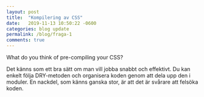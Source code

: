 ```yaml
---
layout: post
title:  "Kompilering av CSS"
date:   2019-11-13 10:50:22 -0600
categories: blog update
permalink: /blog/fraga-1
comments: true
---
```


What do you think of pre-compiling your CSS?

Det känns som ett bra sätt om man vill jobba snabbt och effektivt.
Du kan enkelt följa DRY-metoden och organisera koden genom att dela upp den i moduler.
En nackdel, som känns ganska stor, är att det är svårare att felsöka koden. 


